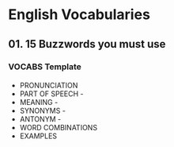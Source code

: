 # English Vocabularies

## 01. 15 Buzzwords you must use

### VOCABS Template

#### <Vocab>

- PRONUNCIATION
- PART OF SPEECH -
- MEANING -
- SYNONYMS -
- ANTONYM -
- WORD COMBINATIONS
- EXAMPLES
